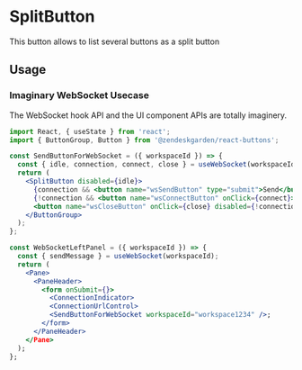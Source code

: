 # SplitButton

This button allows to list several buttons as a split button

## Usage

### Imaginary WebSocket Usecase

The WebSocket hook API and the UI component APIs are totally imaginery.

```jsx
import React, { useState } from 'react';
import { ButtonGroup, Button } from '@zendeskgarden/react-buttons';

const SendButtonForWebSocket = ({ workspaceId }) => {
  const { idle, connection, connect, close } = useWebSocket(workspaceId);
  return (
    <SplitButton disabled={idle}>
      {connection && <button name="wsSendButton" type="submit">Send</button>}
      {!connection && <button name="wsConnectButton" onClick={connect}>Connect</button>}
      <button name="wsCloseButton" onClick={close} disabled={!connection}>Close</button>
    </ButtonGroup>
  );
};

const WebSocketLeftPanel = ({ workspaceId }) => {
  const { sendMessage } = useWebSocket(workspaceId);
  return (
    <Pane>
      <PaneHeader>
        <form onSubmit={}>
          <ConnectionIndicator>
          <ConnectionUrlControl>
          <SendButtonForWebSocket workspaceId="workspace1234" />;        
        </form>
      </PaneHeader>
    </Pane>
  );
};
```
